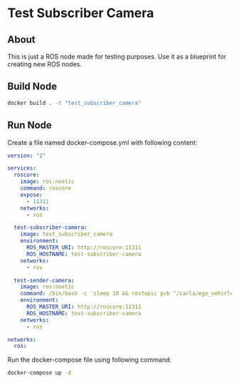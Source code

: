 
# Test Subscriber Camera

## About
This is just a ROS node made for testing purposes.
Use it as a blueprint for creating new ROS nodes.

## Build Node

```sh
docker build . -t "test_subscriber_camera"
```

## Run Node

Create a file named docker-compose.yml with following content:

```yml
version: "2"

services:
  roscore:
    image: ros:noetic
    command: roscore
    expose:
      - 11311
    networks:
      - ros

  test-subscriber-camera:
    image: test_subscriber_camera
    environment:
      ROS_MASTER_URI: http://roscore:11311
      ROS_HOSTNAME: test-subscriber-camera
    networks:
      - ros

  test-sender-camera:
    image: ros:noetic
    command: /bin/bash -c 'sleep 10 && rostopic pub "/carla/ego_vehicle/camera/depth/front/camera_info" sensor_msgs/CameraInfo "some message to be sent" -r 10'
    environment:
      ROS_MASTER_URI: http://roscore:11311
      ROS_HOSTNAME: test-subscriber-camera
    networks:
      - ros

networks:
  ros:
```

Run the docker-compose file using following command:

```sh
docker-compose up -d
```

